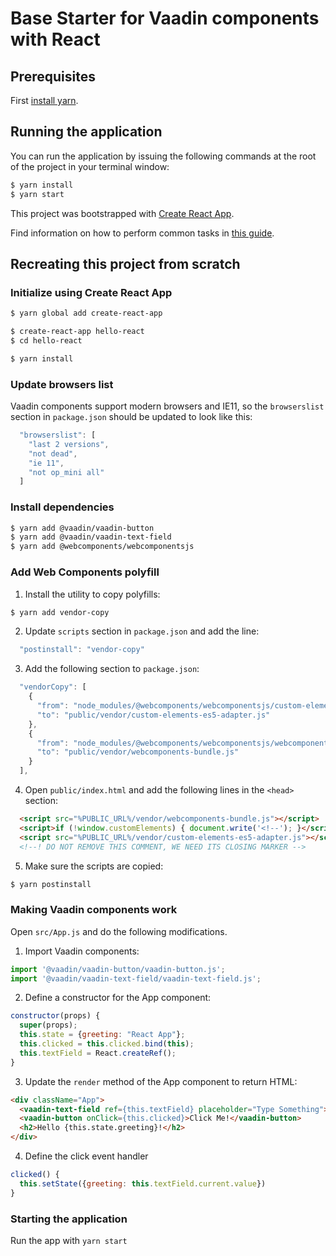 # Base Starter for Vaadin components with React

## Prerequisites
First [install yarn](https://yarnpkg.com/docs/install).

## Running the application

You can run the application by issuing the following commands at the root of the project in your terminal window:
``` bash
$ yarn install
$ yarn start
```

This project was bootstrapped with [Create React App](https://github.com/facebookincubator/create-react-app).

Find information on how to perform common tasks in [this guide](https://github.com/facebookincubator/create-react-app/blob/master/packages/react-scripts/template/README.md).


## Recreating this project from scratch

### Initialize using Create React App

```sh
$ yarn global add create-react-app

$ create-react-app hello-react
$ cd hello-react

$ yarn install
```

### Update browsers list

Vaadin components support modern browsers and IE11, so the `browserslist` section
in `package.json` should be updated to look like this:

```js
  "browserslist": [
    "last 2 versions",
    "not dead",
    "ie 11",
    "not op_mini all"
  ]
```

### Install dependencies

```sh
$ yarn add @vaadin/vaadin-button
$ yarn add @vaadin/vaadin-text-field
$ yarn add @webcomponents/webcomponentsjs
```

### Add Web Components polyfill

1. Install the utility to copy polyfills:

```sh
$ yarn add vendor-copy
```

2. Update `scripts` section in `package.json` and add the line:

```js
  "postinstall": "vendor-copy"
```

3. Add the following section to `package.json`:

```js
  "vendorCopy": [
    {
      "from": "node_modules/@webcomponents/webcomponentsjs/custom-elements-es5-adapter.js",
      "to": "public/vendor/custom-elements-es5-adapter.js"
    },
    {
      "from": "node_modules/@webcomponents/webcomponentsjs/webcomponents-bundle.js",
      "to": "public/vendor/webcomponents-bundle.js"
    }
  ],
```

4. Open `public/index.html` and add the following lines in the `<head>` section:
```html
  <script src="%PUBLIC_URL%/vendor/webcomponents-bundle.js"></script>
  <script>if (!window.customElements) { document.write('<!--'); }</script>
  <script src="%PUBLIC_URL%/vendor/custom-elements-es5-adapter.js"></script>
  <!--! DO NOT REMOVE THIS COMMENT, WE NEED ITS CLOSING MARKER -->
```

5. Make sure the scripts are copied:

```sh
$ yarn postinstall
```

### Making Vaadin components work

Open `src/App.js` and do the following modifications.

1. Import Vaadin components:

```js
import '@vaadin/vaadin-button/vaadin-button.js';
import '@vaadin/vaadin-text-field/vaadin-text-field.js';
```

2. Define a constructor for the App component:

```js
constructor(props) {
  super(props);
  this.state = {greeting: "React App"};
  this.clicked = this.clicked.bind(this);
  this.textField = React.createRef();
}
```

3. Update the `render` method of the App component to return HTML:

```html
<div className="App">
  <vaadin-text-field ref={this.textField} placeholder="Type Something"></vaadin-text-field>
  <vaadin-button onClick={this.clicked}>Click Me!</vaadin-button>
  <h2>Hello {this.state.greeting}!</h2>
</div>
```

4. Define the click event handler

```js
clicked() {
  this.setState({greeting: this.textField.current.value})
}
```

### Starting the application

Run the app with `yarn start`
